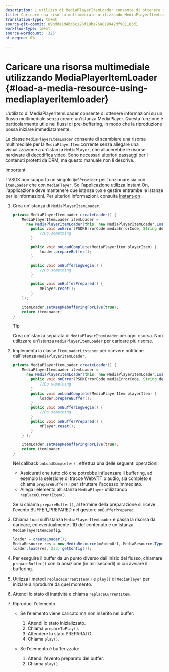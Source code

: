 ```yaml
---
description: L'utilizzo di MediaPlayerItemLoader consente di ottenere informazioni su un flusso multimediale senza creare un'istanza MediaPlayer. Questa funzione è particolarmente utile nei flussi di pre-buffering, in modo che la riproduzione possa iniziare immediatamente.
title: Caricare una risorsa multimediale utilizzando MediaPlayerItemLoader
translation-type: tm+mt
source-git-commit: 89bdda1d4bd5c126f19ba75a819942df901183d1
workflow-type: tm+mt
source-wordcount: '325'
ht-degree: 0%

---
```



# Caricare una risorsa multimediale utilizzando MediaPlayerItemLoader {#load-a-media-resource-using-mediaplayeritemloader}

L&#39;utilizzo di MediaPlayerItemLoader consente di ottenere informazioni su un flusso multimediale senza creare un&#39;istanza MediaPlayer. Questa funzione è particolarmente utile nei flussi di pre-buffering, in modo che la riproduzione possa iniziare immediatamente.

La classe `MediaPlayerItemLoader` consente di scambiare una risorsa multimediale per la `MediaPlayerItem` corrente senza allegare una visualizzazione a un&#39;istanza `MediaPlayer`, che allocerebbe le risorse hardware di decodifica video. Sono necessari ulteriori passaggi per i contenuti protetti da DRM, ma questo manuale non li descrive.

>[!IMPORTANT]
>
>TVSDK non supporta un singolo `QoSProvider` per funzionare sia con `itemLoader` che con `MediaPlayer`. Se l&#39;applicazione utilizza Instant On, l&#39;applicazione deve mantenere due istanze `QoS` e gestire entrambe le istanze per le informazioni. Per ulteriori informazioni, consulta [Instant-on](../../android-3x-content-playback-options-android2/buffering-configuration/android-3x-instant-on.md) .

1. Crea un&#39;istanza di `MediaPlayerItemLoader`.

   ```java
   private MediaPlayerItemLoader createLoader() { 
       MediaPlayerItemLoader itemLoader =   
         new MediaPlayerItemLoader(this, new MediaPlayerItemLoader.LoaderListener() { 
           public void onError(PSDKErrorCode mediaErrorCode, String description) { 
               //Do something 
           } 
   
           public void onLoadComplete(MediaPlayerItem playerItem) { 
               loader.prepareBuffer(); 
           } 
   
           public void onBufferingBegin() { 
               //Do something 
           } 
   
           public void onBufferPrepared() { 
               mPlayer.reset(); 
           }  
       }); 
   
       itemLoader.setKeepRebufferingForLive(true); 
       return itemLoader; 
   } 
   ```

   >[!TIP]
   >
   >Crea un&#39;istanza separata di `MediaPlayerItemLoader` per ogni risorsa. Non utilizzare un&#39;istanza `MediaPlayerItemLoader` per caricare più risorse.

1. Implementa la classe `ItemLoaderListener` per ricevere notifiche dall&#39;istanza `MediaPlayerItemLoader`.

   ```java
   private MediaPlayerItemLoader createLoader() { 
       MediaPlayerItemLoader itemLoader =   
         new MediaPlayerItemLoader(this, new MediaPlayerItemLoader.LoaderListener() { 
           public void onError(PSDKErrorCode mediaErrorCode, String description) { 
               //Do something 
           } 
           public void onLoadComplete(MediaPlayerItem playerItem) { 
               loader.prepareBuffer(); 
           } 
           public void onBufferingBegin() { 
               //Do something 
           } 
           public void onBufferPrepared() { 
               mPlayer.reset(); 
           }  
       } ); 
   
       itemLoader.setKeepRebufferingForLive(true); 
       return itemLoader; 
   }
   ```

   Nel callback `onLoadComplete()` , effettua una delle seguenti operazioni:

   * Assicurati che tutto ciò che potrebbe influenzare il buffering, ad esempio la selezione di tracce WebVTT o audio, sia completo e chiama `prepareBuffer()` per sfruttare l&#39;accesso immediato.
   * Allega l’elemento all’istanza `MediaPlayer` utilizzando `replaceCurrentItem()`.

   Se si chiama `prepareBuffer()`, al termine della preparazione si riceve l&#39;evento BUFFER_PREPARED nel gestore `onBufferPrepared`.
1. Chiama `load` sull&#39;istanza `MediaPlayerItemLoader` e passa la risorsa da caricare, ed eventualmente l&#39;ID del contenuto e un&#39;istanza `MediaPlayerItemConfig`.

   ```java
   loader = createLoader(); 
   MediaResource res = new MediaResource(mVideoUrl, MediaResource.Type.HLS, metadata); 
   loader.load(res, 233, getConfig());
   ```

1. Per eseguire il buffer da un punto diverso dall&#39;inizio del flusso, chiamare `prepareBuffer()` con la posizione (in millisecondi) in cui avviare il buffering.
1. Utilizza i metodi `replaceCurrentItem()` e `play()` di `MediaPlayer` per iniziare a riprodurre da quel momento.
1. Attendi lo stato di inattività e chiama `replaceCurrentItem`.
1. Riproduci l&#39;elemento.

   * Se l’elemento viene caricato ma non inserito nel buffer:

      1. Attendi lo stato inizializzato.
      1. Chiama `prepareToPlay()`.
      1. Attendere lo stato PREPARATO.
      1. Chiama `play()`.
   * Se l’elemento è bufferizzato:

      1. Attendi l&#39;evento preparato del buffer.
      1. Chiama `play()`.